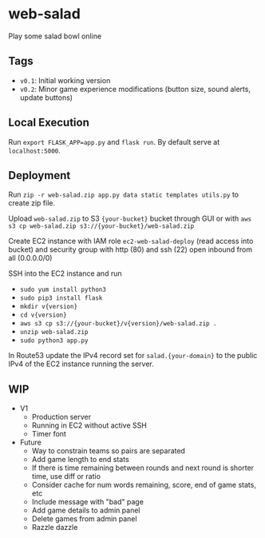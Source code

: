 # web-salad
Play some salad bowl online

## Tags
- `v0.1`: Initial working version
- `v0.2`: Minor game experience modifications (button size, sound alerts, update buttons)


## Local Execution
Run `export FLASK_APP=app.py` and `flask run`. By default serve at `localhost:5000`.

## Deployment
Run `zip -r web-salad.zip app.py data static templates utils.py` to create zip file.

Upload `web-salad.zip` to S3 `{your-bucket}` bucket through GUI or with `aws s3 cp web-salad.zip s3://{your-bucket}/web-salad.zip`

Create EC2 instance with IAM role `ec2-web-salad-deploy` (read access into bucket) and security group with http (80) and ssh (22) open inbound from all (0.0.0.0/0)

SSH into the EC2 instance and run 
- `sudo yum install python3`
- `sudo pip3 install flask`
- `mkdir v{version}`
- `cd v{version}`
- `aws s3 cp s3://{your-bucket}/v{version}/web-salad.zip .`
- `unzip web-salad.zip`
- `sudo python3 app.py`

In Route53 update the IPv4 record set for `salad.{your-domain}` to the public IPv4 of the EC2 instance running the server.

## WIP
- V1
    - Production server
    - Running in EC2 without active SSH
    - Timer font
- Future
    - Way to constrain teams so pairs are separated
    - Add game length to end stats
    - If there is time remaining between rounds and next round is shorter time, use diff or ratio
    - Consider cache for num words remaining, score, end of game stats, etc
    - Include message with "bad" page
    - Add game details to admin panel
    - Delete games from admin panel
    - Razzle dazzle

